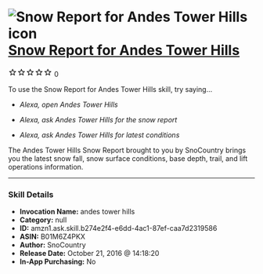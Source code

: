 # &nbsp;<img src="skill_icon" alt="Snow Report for Andes Tower Hills icon" width="36"> [Snow Report for Andes Tower Hills](http://alexa.amazon.com/#skills/amzn1.ask.skill.b274e2f4-e6dd-4ac1-87ef-caa7d2319586)
![0 stars](../../images/ic_star_border_black_18dp_1x.png)![0 stars](../../images/ic_star_border_black_18dp_1x.png)![0 stars](../../images/ic_star_border_black_18dp_1x.png)![0 stars](../../images/ic_star_border_black_18dp_1x.png)![0 stars](../../images/ic_star_border_black_18dp_1x.png) 0

To use the Snow Report for Andes Tower Hills skill, try saying...

* *Alexa, open Andes Tower Hills*

* *Alexa, ask Andes Tower Hills for the snow report*

* *Alexa, ask Andes Tower Hills for latest conditions*

The Andes Tower Hills Snow Report brought to you by SnoCountry brings you the latest snow fall, snow surface conditions,  base depth, trail, and lift operations information.

***

### Skill Details

* **Invocation Name:** andes tower hills
* **Category:** null
* **ID:** amzn1.ask.skill.b274e2f4-e6dd-4ac1-87ef-caa7d2319586
* **ASIN:** B01M6Z4PKX
* **Author:** SnoCountry
* **Release Date:** October 21, 2016 @ 14:18:20
* **In-App Purchasing:** No
